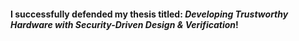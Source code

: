 #### I successfully defended my thesis titled: _Developing Trustworthy Hardware with Security-Driven Design & Verification_!
